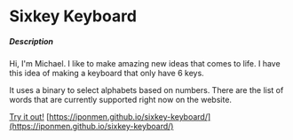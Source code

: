 # Sixkey Keyboard

##### Description
Hi, I'm Michael. I like to make amazing new ideas that comes to life. I have this idea of making a keyboard that only have 6 keys. 

It uses a binary to select alphabets based on numbers. There are the list of words that are currently supported right now on the website.

[Try it out!](https://iponmen.github.io/sixkey-keyboard/) [https://iponmen.github.io/sixkey-keyboard/](https://iponmen.github.io/sixkey-keyboard/)

